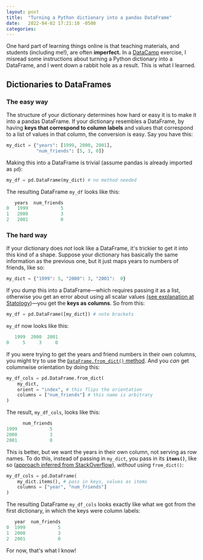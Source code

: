 ```yaml
---
layout: post
title:  "Turning a Python dictionary into a pandas DataFrame"
date:   2022-04-02 17:21:10 -0500
categories: 
---
```

One hard part of learning things online is that teaching materials, and students (including me!), are often **imperfect.** In a [DataCamp](https://www.datacamp.com/) exercise, I misread some instructions about turning a Python dictionary into a DataFrame, and I went down a rabbit hole as a result. This is what I learned.

## Dictionaries to DataFrames

### The easy way

The structure of your dictionary determines how hard or easy it is to make it into a pandas DataFrame. If your dictionary resembles a DataFrame, by having **keys that correspond to column labels** and values that correspond to a list of values in that column, the conversion is easy. Say you have this:
```python
my_dict = {"years": [1999, 2000, 2001], 
           "num_friends": [5, 3, 0]}
``` 
Making this into a DataFrame is trivial (assume pandas is already imported as `pd`):
```python
my_df = pd.DataFrame(my_dict) # no method needed
```
The resulting DataFrame `my_df` looks like this:
```python
   years  num_friends
0   1999            5
1   2000            3
2   2001            0
```
### The hard way
If your dictionary does *not* look like a DataFrame, it's trickier to get it into this kind of a shape. Suppose your dictionary has basically the same information as the previous one, but it just maps years to numbers of friends, like so:

```python
my_dict = {"1999": 5, "2000": 3, "2001":  0}
```
If you dump this into a DataFrame—which requires passing it as a list, otherwise you get an error about using all scalar values [\(see explanation at Statology](https://www.statology.org/valueerror-if-using-all-scalar-values-you-must-pass-an-index/)\)—you get the **keys as columns**. So from this:
```python
my_df = pd.DataFrame([my_dict]) # note brackets
```
`my_df` now looks like this:
```python
   1999  2000  2001
0     5     3     0
```
If you were trying to get the years and friend numbers in their own columns, you might try to use the [`DataFrame.from_dict()` method](https://pandas.pydata.org/pandas-docs/stable/reference/api/pandas.DataFrame.from_dict.html). And you *can* get columnwise orientation by doing this:
```python
my_df_cols = pd.DataFrame.from_dict(
    my_dict, 
    orient = "index", # this flips the orientation
    columns = ["num_friends"] # this name is arbitrary
)
```
The result, `my_df_cols`, looks like this:
```python
      num_friends
1999            5
2000            3
2001            0
```
This is better, but we want the years in their own column, not serving as row names. To do this, instead of passing in `my_dict`, you pass in its **`items()`**, like so ([approach inferred from StackOverflow](https://stackoverflow.com/questions/65427126/pandas-convert-dictionary-to-dataframe-where-keys-and-values-are-the-columns)), *without* using `from_dict()`:
```python
my_df_cols = pd.DataFrame(
    my_dict.items(), # pass in keys, values as items
    columns = ["year", "num_friends"]
)
```
The resulting DataFrame `my_df_cols` looks exactly like what we got from the first dictionary, in which the keys were column labels:
```python
   year  num_friends
0  1999            5
1  2000            3
2  2001            0
```
For now, that's what I know! 